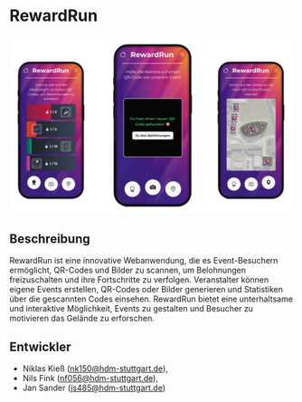 # RewardRun

![Mockups](Mockups.png)

## Beschreibung

RewardRun ist eine innovative Webanwendung, die es Event-Besuchern ermöglicht, QR-Codes und Bilder zu scannen, um Belohnungen freizuschalten und ihre Fortschritte zu verfolgen. Veranstalter können eigene Events erstellen, QR-Codes oder Bilder generieren und Statistiken über die gescannten Codes einsehen. RewardRun bietet eine unterhaltsame und interaktive Möglichkeit, Events zu gestalten und Besucher zu motivieren das Gelände zu erforschen.

## Entwickler

- Niklas Kieß (nk150@hdm-stuttgart.de),
- Nils Fink (nf056@hdm-stuttgart.de),
- Jan Sander (js485@hdm-stuttgart.de)

